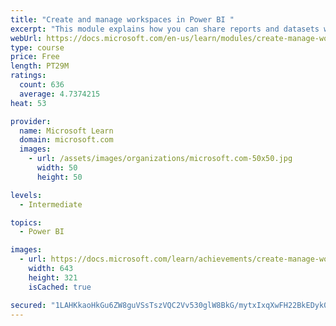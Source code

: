 ```yaml
---
title: "Create and manage workspaces in Power BI "
excerpt: "This module explains how you can share reports and datasets with your users and how to create a deployment strategy that makes sense for you and your organization. Furthermore, you will learn about data lineage in Microsoft Power BI."
webUrl: https://docs.microsoft.com/en-us/learn/modules/create-manage-workspaces-power-bi/
type: course
price: Free
length: PT29M
ratings:
  count: 636
  average: 4.7374215
heat: 53

provider:
  name: Microsoft Learn
  domain: microsoft.com
  images:
    - url: /assets/images/organizations/microsoft.com-50x50.jpg
      width: 50
      height: 50

levels:
  - Intermediate

topics:
  - Power BI

images:
  - url: https://docs.microsoft.com/learn/achievements/create-manage-workspaces-power-bi-social.png
    width: 643
    height: 321
    isCached: true

secured: "1LAHKkaoHkGu6ZW8guVSsTszVQC2Vv530glW8BkG/mytxIxqXwFH22BkEDyk0xr0QWjO0l42dKeYsBFd4K+9h2wbIgL1/gD4o40Bml0+3J0cnacDugE8C9pMIWA6+5oCY6Ir1cWZmTVCx/7TcgECr+i8ufqGn+Ekj9ZXMQezfOJWc421A1jjNIVoR4Wwto3f8ZC/dqlsvDX1msSpoASmZNju9EaNRFpC52NCjbxcGwdXZWkrEUE3Zk13VtH7aT8bJoGrxLmH2Sqpyqx3YprObKXmPGBEokhFnP9bYb+LzPoACUK6RgSeB137CMSf3mVY9SxHz1pHCMcmjcAORowQQiB4eeo3AmmVoOPc6bahSBuXce3IlvGje+BHYg1AzqXYD3VBZGstXPon049z5Ymy078ZegkCwPcMDlsjWWQLXBw=;CC9qQWYPvI4bhNrnucIjFw=="
---
```



